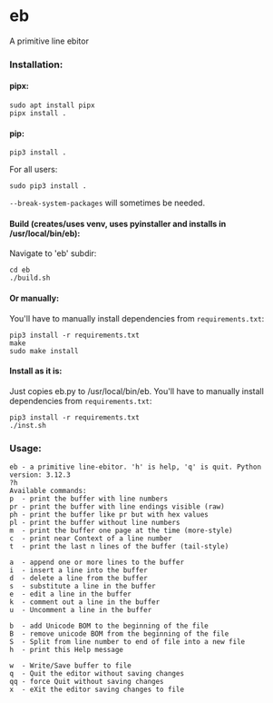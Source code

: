 # eb
A primitive line ebitor
### Installation:
#### pipx:
```
sudo apt install pipx
pipx install .
```
#### pip:
```
pip3 install .
```
For all users:
```
sudo pip3 install .
```
```--break-system-packages``` will sometimes be needed.

#### Build (creates/uses venv, uses pyinstaller and installs in /usr/local/bin/eb):
Navigate to 'eb' subdir:
```
cd eb
./build.sh
```
#### Or manually:
You'll have to manually install dependencies from ```requirements.txt```:
```
pip3 install -r requirements.txt
make
sudo make install
```
#### Install as it is:
Just copies eb.py to /usr/local/bin/eb. You'll have to manually install dependencies from ```requirements.txt```:
```
pip3 install -r requirements.txt 
./inst.sh
```
### Usage:
```
eb - a primitive line-ebitor. 'h' is help, 'q' is quit. Python version: 3.12.3
?h
Available commands:
p  - print the buffer with line numbers
pr - print the buffer with line endings visible (raw)
ph - print the buffer like pr but with hex values
pl - print the buffer without line numbers
m  - print the buffer one page at the time (more-style)
c  - print near Context of a line number
t  - print the last n lines of the buffer (tail-style)

a  - append one or more lines to the buffer
i  - insert a line into the buffer
d  - delete a line from the buffer
s  - substitute a line in the buffer
e  - edit a line in the buffer
k  - comment out a line in the buffer
u  - Uncomment a line in the buffer

b  - add Unicode BOM to the beginning of the file
B  - remove unicode BOM from the beginning of the file
S  - Split from line number to end of file into a new file
h  - print this Help message

w  - Write/Save buffer to file
q  - Quit the editor without saving changes
qq - force Quit without saving changes
x  - eXit the editor saving changes to file
```

